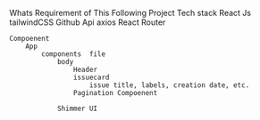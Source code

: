 Whats Requirement of This Following Project 
    Tech stack
        React Js 
        tailwindCSS
        Github Api
        axios
        React Router 

    Compoenent 
        App
            components  file 
                body 
                    Header
                    issuecard
                        issue title, labels, creation date, etc.
                    Pagination Compoenent
                    
                Shimmer UI 
                
